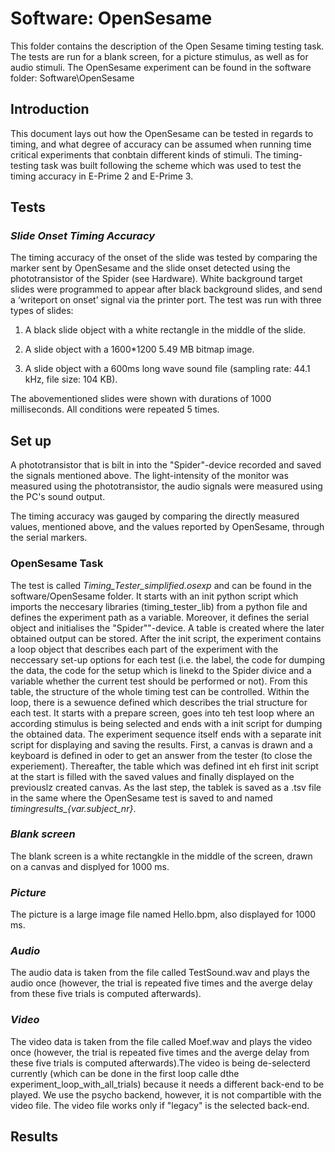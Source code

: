 # **Software: OpenSesame**
This folder contains the description of the Open Sesame timing testing task. The tests are run for a blank screen, for a picture stimulus, as well as for audio stimuli. The OpenSesame experiment can be found in the software folder: Software\OpenSesame

## **Introduction**
This document lays out how the OpenSesame can be tested in regards to timing, and what degree of accuracy can be assumed when running time critical experiments that conbtain different kinds of stimuli. The timing-testing task was built following the scheme which was used to test the timing accuracy in E-Prime 2 and E-Prime 3. 

## **Tests**
### *Slide Onset Timing Accuracy*

The timing accuracy of the onset of the slide was tested by comparing the marker sent by OpenSesame and the slide onset detected using the phototransistor of the Spider (see Hardware). White background target slides were programmed to appear after black background slides, and send a ‘writeport on onset’ signal via the printer port. The test was run with three types of slides: 

1) A black slide object with a white rectangle in the middle of the slide. 

2) A slide object with a 1600*1200 5.49 MB bitmap image. 

3) A slide object with a 600ms long wave sound file (sampling rate: 44.1 kHz, file size: 104 KB). 

The abovementioned slides were shown with durations of 1000 milliseconds. All conditions were repeated 5 times. 

## **Set up**
A phototransistor that is bilt in into the "Spider"-device recorded and saved the signals mentioned above. The light-intensity of the monitor was measured using the phototransistor, the audio signals were measured using the PC's sound output.

The timing accuracy was gauged by comparing the directly measured values, mentioned above, and the values reported  by OpenSesame, through the serial markers.

### OpenSesame Task 
The test is called *Timing_Tester_simplified.osexp* and can be found in the software/OpenSesame folder. It starts with an init python script which imports the neccesary libraries (timing_tester_lib) from a python file and defines the experiment path as a variable. Moreover, it defines the serial object and initialises the "Spider""-device. A table is created where the later obtained output can be stored. 
After the init script, the experiment contains a loop object that describes each part of the experiment with the neccessary set-up options for each test (i.e. the label, the code for dumping the data, the code for the setup which is linekd to the Spider divice and a variable whether the current test should be performed or not). From this table, the structure of the whole timing test can be controlled.
Within the loop, there is a sewuence defined which describes the trial structure for each test. It starts with a prepare screen, goes into teh test loop where an according stimulus is being selected and ends with a init script for dumping the obtained data. 
The experiment sequence itself ends with a separate init script for displaying and saving the results. First, a canvas is drawn and a keyboard is defined in oder to get an answer from the tester (to close the experiement). Thereafter, the table which was defined int eh first init script at the start is filled with the saved values and finally displayed on the previouslz created canvas. 
As the last step, the tablek is saved as a .tsv file in the same where the OpenSesame test is saved to and named *timingresults_{var.subject_nr}*.

### *Blank screen* 
The blank screen is a white rectangkle in the middle of the screen, drawn on a canvas and displyed for 1000 ms. 

### *Picture* 
The picture is a large image file named Hello.bpm, also displayed for 1000 ms. 

### *Audio*
The audio data is taken from the file called TestSound.wav and plays the audio once (however, the trial is repeated five times and the averge delay from these five trials is computed afterwards).

### *Video*
The video data is taken from the file called Moef.wav and plays the video once (however, the trial is repeated five times and the averge delay from these five trials is computed afterwards).The video is being de-selecterd currently (which can be done in the first loop calle dthe experiment_loop_with_all_trials) because it needs a different back-end to be played. We use the psycho backend, however, it is not compartible with the video file. The video file works only if "legacy" is the selected back-end. 

## **Results**